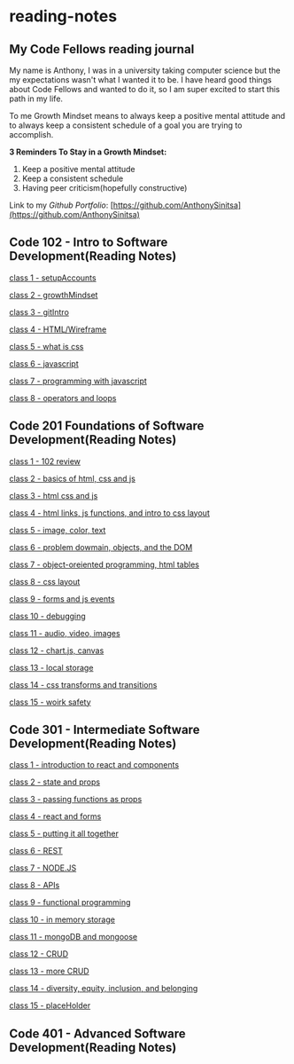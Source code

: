 # reading-notes

## My Code Fellows reading journal

My name is Anthony, I was in a university taking computer science but the my expectations wasn't what I wanted it to be. I have heard good things about Code Fellows and wanted to do it, so I am super excited to start this path in my life.

To me Growth Mindset means to always keep a positive mental attitude and to always keep a consistent schedule of a goal you are trying to accomplish.

**3 Reminders To Stay in a Growth Mindset:**

1. Keep a positive mental attitude
2. Keep a consistent schedule
3. Having peer criticism(hopefully constructive)

Link to my _Github Portfolio_: [https://github.com/AnthonySinitsa](https://github.com/AnthonySinitsa)

## Code 102 - Intro to Software Development(Reading Notes)

[class 1 - setupAccounts](102/102-1.md)

[class 2 - growthMindset](102/102-2.md)

[class 3 - gitIntro](102/102-3.md)

[class 4 - HTML/Wireframe](102/102-4.md)

[class 5 - what is css](102/102-5.md)

[class 6 - javascript](102/102-6.md)

[class 7 - programming with javascript](102/102-7.md)

[class 8 - operators and loops](102/102-8.md)

## Code 201 Foundations of Software Development(Reading Notes)

[class 1 - 102 review](201/201-1.md)

[class 2 - basics of html, css and js](201/201-2.md)

[class 3 - html css and js](201/201-3.md)

[class 4 - html links, js functions, and intro to css layout](201/201-4.md)

[class 5 - image, color, text](201/201-5.md)

[class 6 - problem dowmain, objects, and the DOM](201/201-6.md)

[class 7 - object-oreiented programming, html tables](201/201-7.md)

[class 8 - css layout](201/201-8.md)

[class 9 - forms and js events](201/201-9.md)

[class 10 - debugging](201/201-10.md)

[class 11 - audio, video, images](201/201-11.md)

[class 12 - chart.js, canvas](201/201-12.md)

[class 13 - local storage](201/201-13.md)

[class 14 - css transforms and transitions](201/201-14.md)

[class 15 - woirk safety](201/201-15.md)

## Code 301 - Intermediate Software Development(Reading Notes)

[class 1 - introduction to react and components](301/301-1.md)

[class 2 - state and props](301/301-2.md)

[class 3 - passing functions as props](301/301-3.md)

[class 4 - react and forms](301/301-4.md)

[class 5 - putting it all together](301/301-5.md)

[class 6 - REST](301/301-6.md)

[class 7 - NODE.JS](301/301-7.md)

[class 8 - APIs](301/301-8.md)

[class 9 - functional programming](301/301-9.md)

[class 10 - in memory storage](301/301-10.md)

[class 11 - mongoDB and mongoose](301/301-11.md)

[class 12 - CRUD](301/301-12.md)

[class 13 - more CRUD](301/301-13.md)

[class 14 - diversity, equity, inclusion, and belonging](301/301-14.md)

[class 15 - placeHolder](301/301-15.md)

## Code 401 - Advanced Software Development(Reading Notes)

